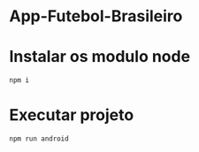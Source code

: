 # App-Futebol-Brasileiro

# Instalar os modulo node
~~~~npm
npm i
~~~~

# Executar projeto
~~~~npm
npm run android
~~~~
